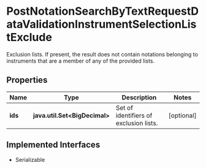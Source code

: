 

# PostNotationSearchByTextRequestDataValidationInstrumentSelectionListExclude

Exclusion lists. If present, the result does not contain notations belonging to instruments that are a member of any of the provided lists.

## Properties

Name | Type | Description | Notes
------------ | ------------- | ------------- | -------------
**ids** | **java.util.Set&lt;BigDecimal&gt;** | Set of identifiers of exclusion lists. |  [optional]


## Implemented Interfaces

* Serializable


